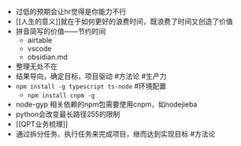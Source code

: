 - 过低的预期会让hr觉得是你能力不行
- [[人生的意义]]就在于如何更好的浪费时间，既浪费了时间又创造了价值
- 拼音简写的价值——节约时间
    - airtable
    - vscode
    - obsidian.md
- 整理无处不在
- 结果导向，确定目标，项目驱动 #方法论 #生产力
- `npm install -g typescript ts-node` #环境配置
    - `npm install cnpm -g`
- node-gyp 相关依赖的npm包需要使用cnpm，如nodejieba
- python会改变最长路径255的限制
- [[QPT业务梳理]]
- 通过拆分任务、执行任务来完成项目，继而达到实现目标 #方法论